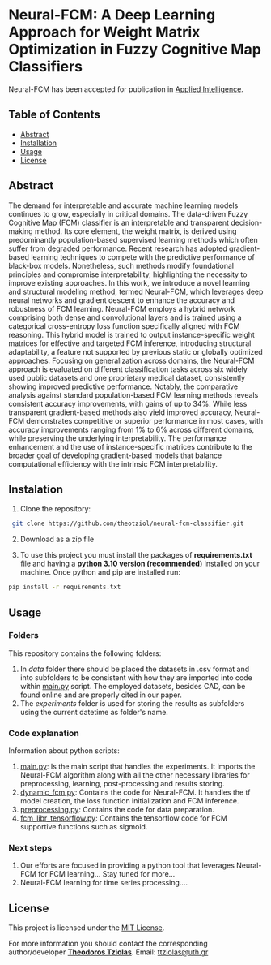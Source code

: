 # Neural-FCM: A Deep Learning Approach for Weight Matrix Optimization in Fuzzy Cognitive Map Classifiers

Neural-FCM has been accepted for publication in [Applied Intelligence](https://link.springer.com/journal/10489). 

## Table of Contents

- [Abstract](#abstract)
- [Installation](#instalation)
- [Usage](#usage)
- [License](#license)


## Abstract

The demand for interpretable and accurate machine learning models continues to grow, especially in critical domains. The data-driven Fuzzy Cognitive Map (FCM) classifier is an interpretable and transparent decision-making method. Its core element, the weight matrix, is derived using predominantly population-based supervised learning methods which often suffer from degraded performance. Recent research has adopted gradient-based learning techniques to compete with the predictive performance of black-box models. Nonetheless, such methods modify foundational principles and compromise interpretability, highlighting the necessity to improve existing approaches. In this work, we introduce a novel learning and structural modeling method, termed Neural-FCM, which leverages deep neural networks and gradient descent to enhance the accuracy and robustness of FCM learning. Neural-FCM employs a hybrid network comprising both dense and convolutional layers and is trained using a categorical cross-entropy loss function specifically aligned with FCM reasoning. This hybrid model is trained to output instance-specific weight matrices for effective and targeted FCM inference, introducing structural adaptability, a feature not supported by previous static or globally optimized approaches. Focusing on generalization across domains, the Neural-FCM approach is evaluated on different classification tasks across six widely used public datasets and one proprietary medical dataset, consistently showing improved predictive performance. Notably, the comparative analysis against standard population-based FCM learning methods reveals consistent accuracy improvements, with gains of up to 34%. While less transparent gradient-based methods also yield improved accuracy, Neural-FCM demonstrates competitive or superior performance in most cases, with accuracy improvements ranging from 1% to 6% across different domains, while preserving the underlying interpretability. The performance enhancement and the use of instance-specific matrices contribute to the broader goal of developing gradient-based models that balance computational efficiency with the intrinsic FCM interpretability.

## Instalation

1. Clone the repository:

```bash
 git clone https://github.com/theotziol/neural-fcm-classifier.git
```

2. Download as a zip file

3. To use this project you must install the packages of **requirements.txt** file and having a **python 3.10 version (recommended)** installed on your machine. Once python and pip are installed run:

```bash
pip install -r requirements.txt
```

## Usage

### Folders

This repository contains the following folders:

1. In *data* folder there should be placed the datasets in .csv format and into subfolders to be consistent with how they are imported into code within [main.py](main.py) script. The employed datasets, besides CAD, can be found online and are properly cited in our paper.
2. The *experiments* folder is used for storing the results as subfolders using the current datetime as folder's name.

### Code explanation

Information about python scripts:

1. [main.py](main.py): Is the main script that handles the experiments. It imports the Neural-FCM algorithm along with all the other necessary libraries for preprocessing, learning, post-processing and results storing.
2. [dynamic_fcm.py](dynamic_fcm.py): Contains the code for Neural-FCM. It handles the tf model creation, the loss function initialization and FCM inference.
3. [preprocessing.py](preprocessing.py): Contains the code for data preparation.
4. [fcm_libr_tensorflow.py](fcm_libr_tensorflow.py): Contains the tensorflow code for FCM supportive functions such as sigmoid.

### Next steps

1. Our efforts are focused in providing a python tool that leverages Neural-FCM for FCM learning... Stay tuned for more...
2. Neural-FCM learning for time series processing....

## License

This project is licensed under the [MIT License](LICENSE.txt).

For more information you should contact the corresponding author/developer [**Theodoros Tziolas**](https://scholar.google.gr/citations?user=ww_3OmIAAAAJ&hl=el).
Email: <ttziolas@uth.gr>
